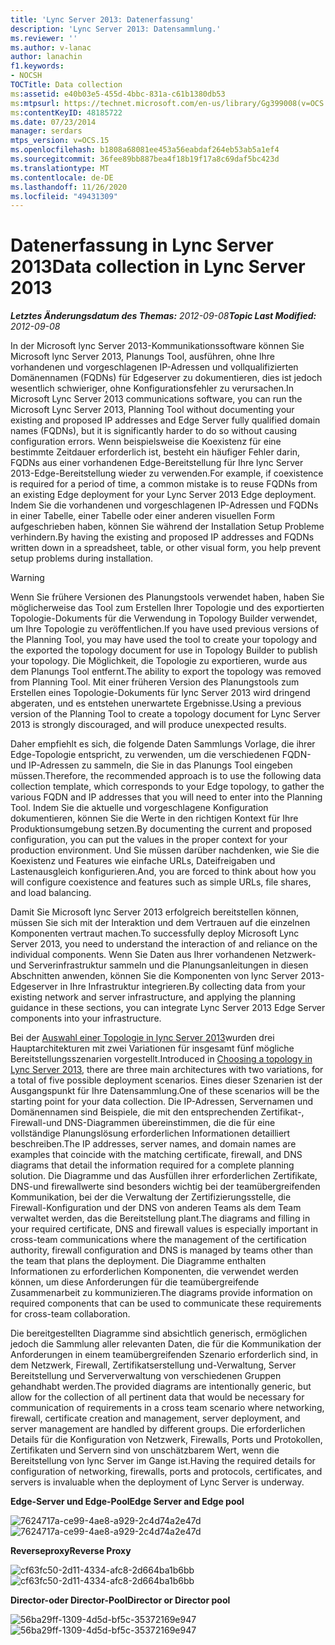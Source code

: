 ```yaml
---
title: 'Lync Server 2013: Datenerfassung'
description: 'Lync Server 2013: Datensammlung.'
ms.reviewer: ''
ms.author: v-lanac
author: lanachin
f1.keywords:
- NOCSH
TOCTitle: Data collection
ms:assetid: e40b03e5-455d-4bbc-831a-c61b1380db53
ms:mtpsurl: https://technet.microsoft.com/en-us/library/Gg399008(v=OCS.15)
ms:contentKeyID: 48185722
ms.date: 07/23/2014
manager: serdars
mtps_version: v=OCS.15
ms.openlocfilehash: b1808a68081ee453a56eabdaf264eb53ab5a1ef4
ms.sourcegitcommit: 36fee89bb887bea4f18b19f17a8c69daf5bc423d
ms.translationtype: MT
ms.contentlocale: de-DE
ms.lasthandoff: 11/26/2020
ms.locfileid: "49431309"
---
```

# <a name="data-collection-in-lync-server-2013"></a><span data-ttu-id="769a0-103">Datenerfassung in Lync Server 2013</span><span class="sxs-lookup"><span data-stu-id="769a0-103">Data collection in Lync Server 2013</span></span>

<div data-xmlns="http://www.w3.org/1999/xhtml">

<div class="topic" data-xmlns="http://www.w3.org/1999/xhtml" data-msxsl="urn:schemas-microsoft-com:xslt" data-cs="https://msdn.microsoft.com/">

<div data-asp="https://msdn2.microsoft.com/asp">



</div>

<div id="mainSection">

<div id="mainBody"><span data-ttu-id="769a0-104">

<span> </span></span><span class="sxs-lookup"><span data-stu-id="769a0-104">

<span> </span></span></span>

<span data-ttu-id="769a0-105">_**Letztes Änderungsdatum des Themas:** 2012-09-08_</span><span class="sxs-lookup"><span data-stu-id="769a0-105">_**Topic Last Modified:** 2012-09-08_</span></span>

<span data-ttu-id="769a0-106">In der Microsoft lync Server 2013-Kommunikationssoftware können Sie Microsoft lync Server 2013, Planungs Tool, ausführen, ohne Ihre vorhandenen und vorgeschlagenen IP-Adressen und vollqualifizierten Domänennamen (FQDNs) für Edgeserver zu dokumentieren, dies ist jedoch wesentlich schwieriger, ohne Konfigurationsfehler zu verursachen.</span><span class="sxs-lookup"><span data-stu-id="769a0-106">In Microsoft Lync Server 2013 communications software, you can run the Microsoft Lync Server 2013, Planning Tool without documenting your existing and proposed IP addresses and Edge Server fully qualified domain names (FQDNs), but it is significantly harder to do so without causing configuration errors.</span></span> <span data-ttu-id="769a0-107">Wenn beispielsweise die Koexistenz für eine bestimmte Zeitdauer erforderlich ist, besteht ein häufiger Fehler darin, FQDNs aus einer vorhandenen Edge-Bereitstellung für Ihre lync Server 2013-Edge-Bereitstellung wieder zu verwenden.</span><span class="sxs-lookup"><span data-stu-id="769a0-107">For example, if coexistence is required for a period of time, a common mistake is to reuse FQDNs from an existing Edge deployment for your Lync Server 2013 Edge deployment.</span></span> <span data-ttu-id="769a0-108">Indem Sie die vorhandenen und vorgeschlagenen IP-Adressen und FQDNs in einer Tabelle, einer Tabelle oder einer anderen visuellen Form aufgeschrieben haben, können Sie während der Installation Setup Probleme verhindern.</span><span class="sxs-lookup"><span data-stu-id="769a0-108">By having the existing and proposed IP addresses and FQDNs written down in a spreadsheet, table, or other visual form, you help prevent setup problems during installation.</span></span>

<div>


> [!WARNING]  
> <span data-ttu-id="769a0-109">Wenn Sie frühere Versionen des Planungstools verwendet haben, haben Sie möglicherweise das Tool zum Erstellen Ihrer Topologie und des exportierten Topologie-Dokuments für die Verwendung in Topology Builder verwendet, um Ihre Topologie zu veröffentlichen.</span><span class="sxs-lookup"><span data-stu-id="769a0-109">If you have used previous versions of the Planning Tool, you may have used the tool to create your topology and the exported the topology document for use in Topology Builder to publish your topology.</span></span> <span data-ttu-id="769a0-110">Die Möglichkeit, die Topologie zu exportieren, wurde aus dem Planungs Tool entfernt.</span><span class="sxs-lookup"><span data-stu-id="769a0-110">The ability to export the topology was removed from Planning Tool.</span></span> <span data-ttu-id="769a0-111">Mit einer früheren Version des Planungstools zum Erstellen eines Topologie-Dokuments für lync Server 2013 wird dringend abgeraten, und es entstehen unerwartete Ergebnisse.</span><span class="sxs-lookup"><span data-stu-id="769a0-111">Using a previous version of the Planning Tool to create a topology document for Lync Server 2013 is strongly discouraged, and will produce unexpected results.</span></span>



</div>

<span data-ttu-id="769a0-112">Daher empfiehlt es sich, die folgende Daten Sammlungs Vorlage, die ihrer Edge-Topologie entspricht, zu verwenden, um die verschiedenen FQDN-und IP-Adressen zu sammeln, die Sie in das Planungs Tool eingeben müssen.</span><span class="sxs-lookup"><span data-stu-id="769a0-112">Therefore, the recommended approach is to use the following data collection template, which corresponds to your Edge topology, to gather the various FQDN and IP addresses that you will need to enter into the Planning Tool.</span></span> <span data-ttu-id="769a0-113">Indem Sie die aktuelle und vorgeschlagene Konfiguration dokumentieren, können Sie die Werte in den richtigen Kontext für Ihre Produktionsumgebung setzen.</span><span class="sxs-lookup"><span data-stu-id="769a0-113">By documenting the current and proposed configuration, you can put the values in the proper context for your production environment.</span></span> <span data-ttu-id="769a0-114">Und Sie müssen darüber nachdenken, wie Sie die Koexistenz und Features wie einfache URLs, Dateifreigaben und Lastenausgleich konfigurieren.</span><span class="sxs-lookup"><span data-stu-id="769a0-114">And, you are forced to think about how you will configure coexistence and features such as simple URLs, file shares, and load balancing.</span></span>

<span data-ttu-id="769a0-115">Damit Sie Microsoft lync Server 2013 erfolgreich bereitstellen können, müssen Sie sich mit der Interaktion und dem Vertrauen auf die einzelnen Komponenten vertraut machen.</span><span class="sxs-lookup"><span data-stu-id="769a0-115">To successfully deploy Microsoft Lync Server 2013, you need to understand the interaction of and reliance on the individual components.</span></span> <span data-ttu-id="769a0-116">Wenn Sie Daten aus Ihrer vorhandenen Netzwerk-und Serverinfrastruktur sammeln und die Planungsanleitungen in diesen Abschnitten anwenden, können Sie die Komponenten von lync Server 2013-Edgeserver in Ihre Infrastruktur integrieren.</span><span class="sxs-lookup"><span data-stu-id="769a0-116">By collecting data from your existing network and server infrastructure, and applying the planning guidance in these sections, you can integrate Lync Server 2013 Edge Server components into your infrastructure.</span></span>

<span data-ttu-id="769a0-117">Bei der [Auswahl einer Topologie in lync Server 2013](lync-server-2013-choosing-a-topology.md)wurden drei Hauptarchitekturen mit zwei Variationen für insgesamt fünf mögliche Bereitstellungsszenarien vorgestellt.</span><span class="sxs-lookup"><span data-stu-id="769a0-117">Introduced in [Choosing a topology in Lync Server 2013](lync-server-2013-choosing-a-topology.md), there are three main architectures with two variations, for a total of five possible deployment scenarios.</span></span> <span data-ttu-id="769a0-118">Eines dieser Szenarien ist der Ausgangspunkt für Ihre Datensammlung.</span><span class="sxs-lookup"><span data-stu-id="769a0-118">One of these scenarios will be the starting point for your data collection.</span></span> <span data-ttu-id="769a0-119">Die IP-Adressen, Servernamen und Domänennamen sind Beispiele, die mit den entsprechenden Zertifikat-, Firewall-und DNS-Diagrammen übereinstimmen, die die für eine vollständige Planungslösung erforderlichen Informationen detailliert beschreiben.</span><span class="sxs-lookup"><span data-stu-id="769a0-119">The IP addresses, server names, and domain names are examples that coincide with the matching certificate, firewall, and DNS diagrams that detail the information required for a complete planning solution.</span></span> <span data-ttu-id="769a0-120">Die Diagramme und das Ausfüllen ihrer erforderlichen Zertifikate, DNS-und firewallwerte sind besonders wichtig bei der teamübergreifenden Kommunikation, bei der die Verwaltung der Zertifizierungsstelle, die Firewall-Konfiguration und der DNS von anderen Teams als dem Team verwaltet werden, das die Bereitstellung plant.</span><span class="sxs-lookup"><span data-stu-id="769a0-120">The diagrams and filling in your required certificate, DNS and firewall values is especially important in cross-team communications where the management of the certification authority, firewall configuration and DNS is managed by teams other than the team that plans the deployment.</span></span> <span data-ttu-id="769a0-121">Die Diagramme enthalten Informationen zu erforderlichen Komponenten, die verwendet werden können, um diese Anforderungen für die teamübergreifende Zusammenarbeit zu kommunizieren.</span><span class="sxs-lookup"><span data-stu-id="769a0-121">The diagrams provide information on required components that can be used to communicate these requirements for cross-team collaboration.</span></span>

<span data-ttu-id="769a0-122">Die bereitgestellten Diagramme sind absichtlich generisch, ermöglichen jedoch die Sammlung aller relevanten Daten, die für die Kommunikation der Anforderungen in einem teamübergreifenden Szenario erforderlich sind, in dem Netzwerk, Firewall, Zertifikatserstellung und-Verwaltung, Server Bereitstellung und Serververwaltung von verschiedenen Gruppen gehandhabt werden.</span><span class="sxs-lookup"><span data-stu-id="769a0-122">The provided diagrams are intentionally generic, but allow for the collection of all pertinent data that would be necessary for communication of requirements in a cross team scenario where networking, firewall, certificate creation and management, server deployment, and server management are handled by different groups.</span></span> <span data-ttu-id="769a0-123">Die erforderlichen Details für die Konfiguration von Netzwerk, Firewalls, Ports und Protokollen, Zertifikaten und Servern sind von unschätzbarem Wert, wenn die Bereitstellung von lync Server im Gange ist.</span><span class="sxs-lookup"><span data-stu-id="769a0-123">Having the required details for configuration of networking, firewalls, ports and protocols, certificates, and servers is invaluable when the deployment of Lync Server is underway.</span></span>

<span data-ttu-id="769a0-124">**Edge-Server und Edge-Pool**</span><span class="sxs-lookup"><span data-stu-id="769a0-124">**Edge Server and Edge pool**</span></span>

<span data-ttu-id="769a0-125">![7624717a-ce99-4ae8-a929-2c4d74a2e47d](images/Gg399008.7624717a-ce99-4ae8-a929-2c4d74a2e47d(OCS.15).jpg "7624717a-ce99-4ae8-a929-2c4d74a2e47d")</span><span class="sxs-lookup"><span data-stu-id="769a0-125">![7624717a-ce99-4ae8-a929-2c4d74a2e47d](images/Gg399008.7624717a-ce99-4ae8-a929-2c4d74a2e47d(OCS.15).jpg "7624717a-ce99-4ae8-a929-2c4d74a2e47d")</span></span>

<span data-ttu-id="769a0-126">**Reverseproxy**</span><span class="sxs-lookup"><span data-stu-id="769a0-126">**Reverse Proxy**</span></span>

<span data-ttu-id="769a0-127">![cf63fc50-2d11-4334-afc8-2d664ba1b6bb](images/Gg399008.cf63fc50-2d11-4334-afc8-2d664ba1b6bb(OCS.15).jpg "cf63fc50-2d11-4334-afc8-2d664ba1b6bb")</span><span class="sxs-lookup"><span data-stu-id="769a0-127">![cf63fc50-2d11-4334-afc8-2d664ba1b6bb](images/Gg399008.cf63fc50-2d11-4334-afc8-2d664ba1b6bb(OCS.15).jpg "cf63fc50-2d11-4334-afc8-2d664ba1b6bb")</span></span>

<span data-ttu-id="769a0-128">**Director-oder Director-Pool**</span><span class="sxs-lookup"><span data-stu-id="769a0-128">**Director or Director pool**</span></span>

<span data-ttu-id="769a0-129">![56ba29ff-1309-4d5d-bf5c-35372169e947](images/Gg399008.56ba29ff-1309-4d5d-bf5c-35372169e947(OCS.15).jpg "56ba29ff-1309-4d5d-bf5c-35372169e947")</span><span class="sxs-lookup"><span data-stu-id="769a0-129">![56ba29ff-1309-4d5d-bf5c-35372169e947](images/Gg399008.56ba29ff-1309-4d5d-bf5c-35372169e947(OCS.15).jpg "56ba29ff-1309-4d5d-bf5c-35372169e947")</span></span>

<span data-ttu-id="769a0-130"></div>

<span> </span>

</div>

</div>

</span><span class="sxs-lookup"><span data-stu-id="769a0-130"></div>

<span> </span>

</div>

</div>

</span></span></div>

